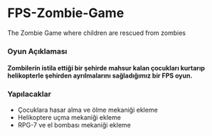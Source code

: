 # FPS-Zombie-Game
The Zombie Game where children are rescued from zombies

### Oyun Açıklaması
#### Zombilerin istila ettiği bir şehirde mahsur kalan çocukları kurtarıp helikopterle şehirden ayrılmalarını sağladığımız bir  FPS oyun.


### Yapılacaklar
* Çocuklara hasar alma ve ölme mekaniği ekleme
* Helikoptere uçma mekaniği ekleme
* RPG-7 ve el bombası mekaniği ekleme
